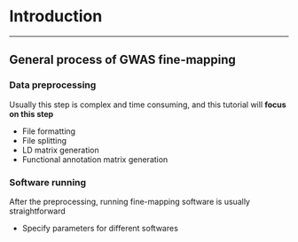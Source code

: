 # Introduction
---
## General process of GWAS fine-mapping  
### Data preprocessing 
Usually this step is complex and time consuming, and this tutorial will **focus on this step**  

- File formatting  
- File splitting  
- LD matrix generation  
- Functional annotation matrix generation  

### Software running
After the preprocessing, running fine-mapping software is usually straightforward

- Specify parameters for different softwares



